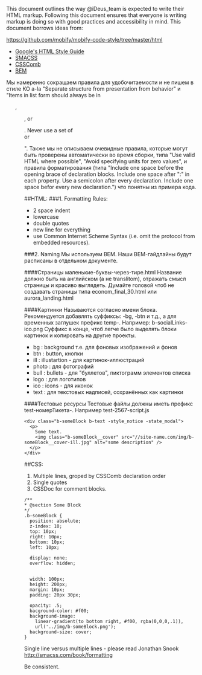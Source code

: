 This document outlines the way @iDeus_team is expected to write their HTML markup. Following this document ensures that everyone is writing markup is doing so with good practices and accessibility in mind.
This document borrows ideas from:

https://github.com/mobify/mobify-code-style/tree/master/html

 * [Google's HTML Style Guide](https://google-styleguide.googlecode.com/svn/trunk/htmlcssguide.xml)
 * [SMACSS](http://smacss.com/book/formatting)
 * [CSSComb](http://csscomb.com)
 * [BEM](http://bem.info)

Мы намеренно сокращаем правила для удобочитаемости и не пишем в стиле КО a-la "Separate structure from presentation from behavior" и "Items in list form should always be in <ul>, <ol>, or <dl>. Never use a set of <div> or <p>".
Также мы не описываем очевидные правила, которые могут быть проверены автоматически во время сборки, типа "Use valid HTML where possible", "Avoid specifying units for zero values", и правила форматирования (типа "Include one space before the opening brace of declaration blocks. Include one space after ":" in each property. Use a semicolon after every declaration. Include one space befor every new declaration.") что понятны из примера кода.


##HTML:
###1. Formatting Rules:
 - 2 space indent
 - lowercase
 - double quotes
 - new line for everything
 - use Common Internet Scheme Syntax (i.e. omit the protocol from embedded resources).
 
###2. Naming
Мы используем BEM. Наши BEM-гайдлайны будут расписаны в отдельном документе.

####Страницы
маленькие-буквы-через-тире.html
Название должно быть на английском (а не translitom), отражать смысл страницы и красиво выглядеть. Думайте головой чтоб не создавать страницы типа econom_final_30.html или aurora_landing.html

####Картинки
Называются согласно имени блока. Рекомендуется добавлять суффиксы: -bg, -btn и т.д., а для временных заглушек префикс temp-. Например: b-socialLinks-ico.png
Суффикс в конце, чтоб легче было выделять блоки картинок и копировать на другие проекты.
 * bg    : background т.е. для фоновых изображений и фонов
 * btn   : button, кнопки
 * ill   : illustartion - для картинок-иллюстраций
 * photo : для фотографий
 * bull  : bullets - для "буллетов", пиктограмм элементов списка
 * logo  : для логотипов
 * ico   : icons - для иконок
 * text  : для текстовых надписей, сохранённых как картинки
 
 ####Тестовые ресурсы
 Тестовые файлы должны иметь префикс test-номерТикета-.
 Например test-2567-script.js

```
<div class="b-someBlock b-text -style_notice -state_modal">
  <p>
    Some text.
    <img class="b-someBlock__cover" src="//site-name.com/img/b-someBlock__cover-ill.jpg" alt="some description" />
  </p>
</div>
```

##CSS:
1. Multiple lines, groped by CSSComb declaration order
2. Single quotes
3. CSSDoc for comment blocks.
```
/**
* @section Some Block
*/
.b-someBlock {
  position: absolute;
  z-index: 10;
  top: 10px; 
  right: 10px; 
  bottom: 10px; 
  left: 10px;
  
  display: none;
  overflow: hidden;
  

  width: 100px; 
  height: 200px;
  margin: 10px; 
  padding: 20px 30px;
  
  opacity: .5;
  bacground-color: #f00;
  background-image: 
    linear-gradient(to bottom right, #f00, rgba(0,0,0,.1)),
    url('../img/b-someBlock.png');
  background-size: cover;
}
```

Single line versus multiple lines - please read Jonathan Snook http://smacss.com/book/formatting

Be consistent.
